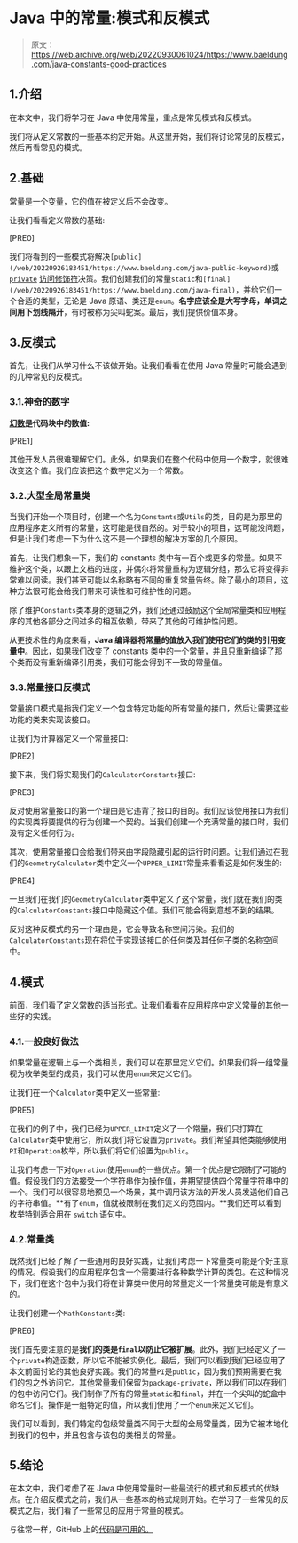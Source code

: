 # Java 中的常量:模式和反模式

> 原文：<https://web.archive.org/web/20220930061024/https://www.baeldung.com/java-constants-good-practices>

## 1.介绍

在本文中，我们将学习在 Java 中使用常量，重点是常见模式和反模式。

我们将从定义常数的一些基本约定开始。从这里开始，我们将讨论常见的反模式，然后再看常见的模式。

## 2.基础

常量是一个变量，它的值在被定义后不会改变。

让我们看看定义常数的基础:

[PRE0]

我们将看到的一些模式将解决`[public](/web/20220926183451/https://www.baeldung.com/java-public-keyword)`或 [`private`](/web/20220926183451/https://www.baeldung.com/java-private-keyword) [访问修饰符](/web/20220926183451/https://www.baeldung.com/java-access-modifiers)决策。我们创建我们的常量`static`和`[final](/web/20220926183451/https://www.baeldung.com/java-final)`，并给它们一个合适的类型，无论是 Java 原语、类还是`enum`。**名字应该全是大写字母，单词之间用下划线隔开**，有时被称为尖叫蛇案。最后，我们提供价值本身。

## 3.反模式

首先，让我们从学习什么不该做开始。让我们看看在使用 Java 常量时可能会遇到的几种常见的反模式。

### 3.1.神奇的数字

**[幻数](/web/20220926183451/https://www.baeldung.com/cs/antipatterns-magic-numbers)是代码块中的数值:**

[PRE1]

其他开发人员很难理解它们。此外，如果我们在整个代码中使用一个数字，就很难改变这个值。我们应该把这个数字定义为一个常数。

### 3.2.大型全局常量类

当我们开始一个项目时，创建一个名为`Constants`或`Utils`的类，目的是为那里的应用程序定义所有的常量，这可能是很自然的。对于较小的项目，这可能没问题，但是让我们考虑一下为什么这不是一个理想的解决方案的几个原因。

首先，让我们想象一下，我们的 constants 类中有一百个或更多的常量。如果不维护这个类，以跟上文档的进度，并偶尔将常量重构为逻辑分组，那么它将变得非常难以阅读。我们甚至可能以名称略有不同的重复常量告终。除了最小的项目，这种方法很可能会给我们带来可读性和可维护性的问题。

除了维护`Constants`类本身的逻辑之外，我们还通过鼓励这个全局常量类和应用程序的其他各部分之间过多的相互依赖，带来了其他的可维护性问题。

从更技术性的角度来看，**Java 编译器将常量的值放入我们使用它们的类的引用变量中**。因此，如果我们改变了 constants 类中的一个常量，并且只重新编译了那个类而没有重新编译引用类，我们可能会得到不一致的常量值。

### 3.3.常量接口反模式

常量接口模式是指我们定义一个包含特定功能的所有常量的接口，然后让需要这些功能的类来实现该接口。

让我们为计算器定义一个常量接口:

[PRE2]

接下来，我们将实现我们的`CalculatorConstants`接口:

[PRE3]

反对使用常量接口的第一个理由是它违背了接口的目的。我们应该使用接口为我们的实现类将要提供的行为创建一个契约。当我们创建一个充满常量的接口时，我们没有定义任何行为。

其次，使用常量接口会给我们带来由字段隐藏引起的运行时问题。让我们通过在我们的`GeometryCalculator`类中定义一个`UPPER_LIMIT`常量来看看这是如何发生的:

[PRE4]

一旦我们在我们的`GeometryCalculator`类中定义了这个常量，我们就在我们的类的`CalculatorConstants`接口中隐藏这个值。我们可能会得到意想不到的结果。

反对这种反模式的另一个理由是，它会导致名称空间污染。我们的`CalculatorConstants`现在将位于实现该接口的任何类及其任何子类的名称空间中。

## 4.模式

前面，我们看了定义常数的适当形式。让我们看看在应用程序中定义常量的其他一些好的实践。

### 4.1.一般良好做法

如果常量在逻辑上与一个类相关，我们可以在那里定义它们。如果我们将一组常量视为枚举类型的成员，我们可以使用`enum`来定义它们。

让我们在一个`Calculator`类中定义一些常量:

[PRE5]

在我们的例子中，我们已经为`UPPER_LIMIT`定义了一个常量，我们只打算在`Calculator`类中使用它，所以我们将它设置为`private`。我们希望其他类能够使用`PI`和`Operation`枚举，所以我们将它们设置为`public`。

让我们考虑一下对`Operation`使用`enum`的一些优点。第一个优点是它限制了可能的值。假设我们的方法接受一个字符串作为操作值，并期望提供四个常量字符串中的一个。我们可以很容易地预见一个场景，其中调用该方法的开发人员发送他们自己的字符串值。**有了`enum`，值就被限制在我们定义的范围内。**我们还可以看到枚举特别适合用在 [`switch`](/web/20220926183451/https://www.baeldung.com/java-switch) 语句中。

### 4.2.常量类

既然我们已经了解了一些通用的良好实践，让我们考虑一下常量类可能是个好主意的情况。假设我们的应用程序包含一个需要进行各种数学计算的类包。在这种情况下，我们在这个包中为我们将在计算类中使用的常量定义一个常量类可能是有意义的。

让我们创建一个`MathConstants`类:

[PRE6]

我们首先要注意的是**我们的类是`final`以防止它被扩展**。此外，我们已经定义了一个`private`构造函数，所以它不能被实例化。最后，我们可以看到我们已经应用了本文前面讨论的其他良好实践。我们的常量`PI`是`public`，因为我们预期需要在我们的包之外访问它。其他常量我们保留为`package-private`，所以我们可以在我们的包中访问它们。我们制作了所有的常量`static`和`final`，并在一个尖叫的蛇盒中命名它们。操作是一组特定的值，所以我们使用了一个`enum`来定义它们。

我们可以看到，我们特定的包级常量类不同于大型的全局常量类，因为它被本地化到我们的包中，并且包含与该包的类相关的常量。

## 5.结论

在本文中，我们考虑了在 Java 中使用常量时一些最流行的模式和反模式的优缺点。在介绍反模式之前，我们从一些基本的格式规则开始。在学习了一些常见的反模式之后，我们看了一些常见的应用于常量的模式。

与往常一样，GitHub 上的[代码是可用的。](https://web.archive.org/web/20220926183451/https://github.com/eugenp/tutorials/tree/master/core-java-modules/core-java-lang-3)